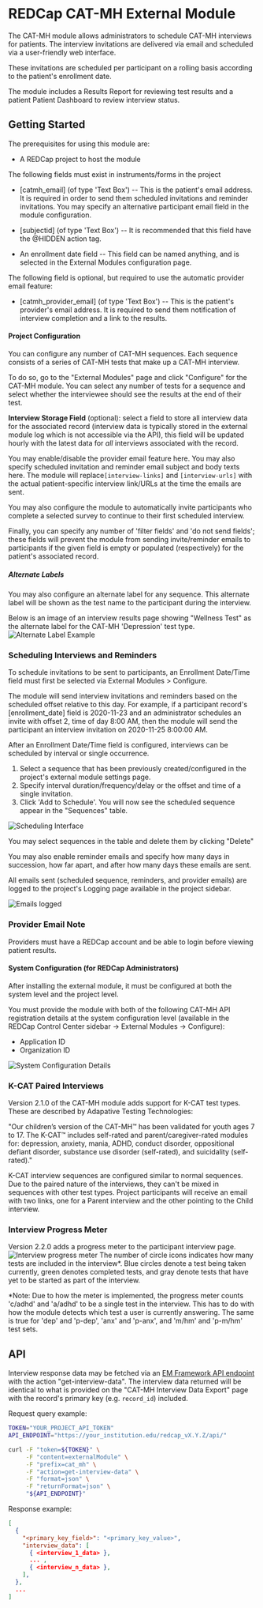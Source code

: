 



# REDCap CAT-MH External Module

The CAT-MH module allows administrators to schedule CAT-MH interviews for patients. The interview invitations are delivered via email and scheduled via a user-friendly web interface.

These invitations are scheduled per participant on a rolling basis according to the patient's enrollment date.

The module includes a Results Report for reviewing test results and a patient Patient Dashboard to review interview status.

## Getting Started
The prerequisites for using this module are:
* A REDCap project to host the module

The following fields must exist in instruments/forms in the project

* [catmh_email] (of type 'Text Box') -- This is the patient's email address. It is required in order to send them scheduled invitations and reminder invitations. You may specify an alternative participant email field in the module configuration.

* [subjectid] (of type 'Text Box') -- It is recommended that this field have the @HIDDEN action tag.

* An enrollment date field -- This field can be named anything, and is selected in the External Modules configuration page.
	
The following field is optional, but required to use the automatic provider email feature:
* [catmh_provider_email] (of type 'Text Box') -- This is the patient's provider's email address. It is required to send them notification of interview completion and a link to the results.
	
#### Project Configuration
You can configure any number of CAT-MH sequences. Each sequence consists of a series of CAT-MH tests that make up a CAT-MH interview.

To do so, go to the "External Modules" page and click "Configure" for the CAT-MH module. You can select any number of tests for a sequence and select whether the interviewee should see the results at the end of their test.

**Interview Storage Field** (optional): select a field to store all interview data for the associated record (interview data is typically stored in the external module log which is not accessible via the API), this field will be updated hourly with the latest data for _all_ interviews associated with the record.

You may enable/disable the provider email feature here.
You may also specify scheduled invitation and reminder email subject and body texts here. The module will replace`[interview-links]` and `[interview-urls]` with the actual patient-specific interview link/URLs at the time the emails are sent.

You may also configure the module to automatically invite participants who complete a selected survey to continue to their first scheduled interview.

Finally, you can specify any number of 'filter fields' and 'do not send fields'; these fields will prevent the module from sending invite/reminder emails to participants if the given field is empty or populated (respectively) for the patient's associated record.

##### Alternate Labels
You may also configure an alternate label for any sequence. This alternate label will be shown as the test name to the participant during the interview. 

Below is an image of an interview results page showing "Wellness Test" as the alternate label for the CAT-MH 'Depression' test type.
![Alternate Label Example](/docs/alternate_test_label_results.PNG)


### Scheduling Interviews and Reminders
To schedule invitations to be sent to participants, an Enrollment Date/Time field must first be selected via External Modules > Configure.

The module will send interview invitations and reminders based on the scheduled offset relative to this day. For example, if a participant record's [enrollment_date] field is 2020-11-23 and an administrator schedules an invite with offset 2, time of day 8:00 AM, then the module will send the participant an interview invitation on 2020-11-25 8:00:00 AM.

After an Enrollment Date/Time field is configured, interviews can be scheduled by interval or single occurrence.
1. Select a sequence that has been previously created/configured in the project's external module settings page.
2. Specify interval duration/frequency/delay or the offset and time of a single invitation.
3. Click 'Add to Schedule'. You will now see the scheduled sequence appear in the "Sequences" table.

![Scheduling Interface](/docs/scheduling.PNG)

You may select sequences in the table and delete them by clicking "Delete"

You may also enable reminder emails and specify how many days in succession, how far apart, and after how many days these emails are sent.

All emails sent (scheduled sequence, reminders, and provider emails) are logged to the project's Logging page available in the project sidebar.

![Emails logged](/docs/logging.PNG)

### Provider Email Note
Providers must have a REDCap account and be able to login before viewing patient results.

#### System Configuration (for REDCap Administrators)
After installing the external module, it must be configured at both the system level and the project level.

You must provide the module with both of the following CAT-MH API registration details at the system configuration level (available in the REDCap Control Center sidebar -> External Modules -> Configure):
* Application ID
* Organization ID

![System Configuration Details](/docs/systemLevel.PNG)

### K-CAT Paired Interviews

Version 2.1.0 of the CAT-MH module adds support for K-CAT test types. These are described by Adapative Testing Technologies:

"Our children’s version of the CAT-MH™ has been validated for youth ages 7 to 17. The K-CAT™ includes self-rated and parent/caregiver-rated modules for: depression, anxiety, mania, ADHD, conduct disorder, oppositional defiant disorder, substance use disorder (self-rated), and suicidality (self-rated)."

K-CAT interview sequences are configured similar to normal sequences. Due to the paired nature of the interviews, they can't be mixed in sequences with other test types. Project participants will receive an email with two links, one for a Parent interview and the other pointing to the Child interview.

### Interview Progress Meter
Version 2.2.0 adds a progress meter to the participant interview page.
![Interview progress meter](/docs/progress_meter.PNG)
The number of circle icons indicates how many tests are included in the interview*. Blue circles denote a test being taken currently, green denotes completed tests, and gray denote tests that have yet to be started as part of the interview.

*Note: Due to how the meter is implemented, the progress meter counts 'c/adhd' and 'a/adhd' to be a single test in the interview. This has to do with how the module detects which test a user is currently answering. The same is true for 'dep' and 'p-dep', 'anx' and 'p-anx', and 'm/hm' and 'p-m/hm' test sets.

## API

Interview response data may be fetched via an [EM Framework API endpoint](https://github.com/vanderbilt-redcap/external-module-framework-docs/blob/main/api.md) with the action "get-interview-data". The interview data returned will be identical to what is provided on the "CAT-MH Interview Data Export" page with the record's primary key (e.g. `record_id`) included.

Request query example:
``` bash
TOKEN="YOUR_PROJECT_API_TOKEN"
API_ENDPOINT="https://your_institution.edu/redcap_vX.Y.Z/api/"

curl -F "token=${TOKEN}" \
     -F "content=externalModule" \
     -F "prefix=cat_mh" \
     -F "action=get-interview-data" \
     -F "format=json" \
     -F "returnFormat=json" \
     "${API_ENDPOINT}"
```

Response example:
``` json
[
  {
    "<primary_key_field>": "<primary_key_value>",
    "interview_data": [
      { <interview_1_data> },
      ... ,
      { <interview_n_data> },
    ],
  },
  ...
]
```
